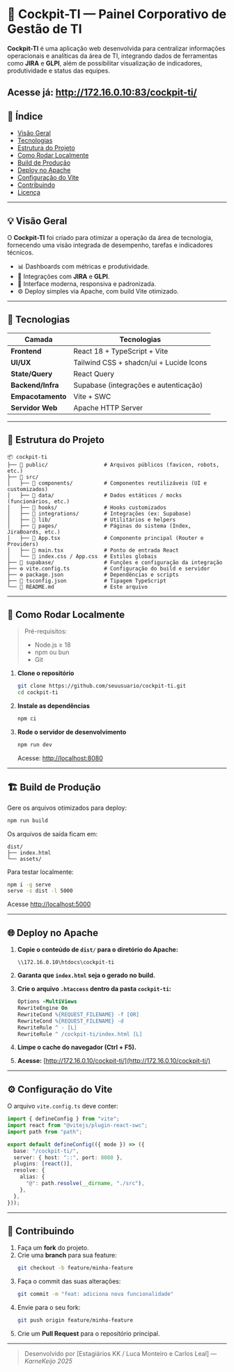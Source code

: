 # 🚀 Cockpit-TI — Painel Corporativo de Gestão de TI

**Cockpit-TI** é uma aplicação web desenvolvida para centralizar informações operacionais e analíticas da área de TI, integrando dados de ferramentas como **JIRA** e **GLPI**, além de possibilitar visualização de indicadores, produtividade e status das equipes.

Acesse já: http://172.16.0.10:83/cockpit-ti/
---

## 📌 Índice

- [Visão Geral](#-visão-geral)
- [Tecnologias](#-tecnologias)
- [Estrutura do Projeto](#-estrutura-do-projeto)
- [Como Rodar Localmente](#-como-rodar-localmente)
- [Build de Produção](#-build-de-produção)
- [Deploy no Apache](#-deploy-no-apache)
- [Configuração do Vite](#-configuração-do-vite)
- [Contribuindo](#-contribuindo)
- [Licença](#-licença)

---

## 💡 Visão Geral

O **Cockpit-TI** foi criado para otimizar a operação da área de tecnologia, fornecendo uma visão integrada de desempenho, tarefas e indicadores técnicos.

- 📊 Dashboards com métricas e produtividade.
- 🧩 Integrações com **JIRA** e **GLPI**.
- 💬 Interface moderna, responsiva e padronizada.
- ⚙️ Deploy simples via Apache, com build Vite otimizado.

---

## 🧠 Tecnologias

| Camada | Tecnologias |
|---------|--------------|
| **Frontend** | React 18 + TypeScript + Vite |
| **UI/UX** | Tailwind CSS + shadcn/ui + Lucide Icons |
| **State/Query** | React Query |
| **Backend/Infra** | Supabase (integrações e autenticação) |
| **Empacotamento** | Vite + SWC |
| **Servidor Web** | Apache HTTP Server |

---

## 📂 Estrutura do Projeto

```
📦 cockpit-ti
├── 📁 public/                  # Arquivos públicos (favicon, robots, etc.)
├── 📁 src/
│   ├── 📁 components/          # Componentes reutilizáveis (UI e customizados)
│   ├── 📁 data/                # Dados estáticos / mocks (funcionários, etc.)
│   ├── 📁 hooks/               # Hooks customizados
│   ├── 📁 integrations/        # Integrações (ex: Supabase)
│   ├── 📁 lib/                 # Utilitários e helpers
│   ├── 📁 pages/               # Páginas do sistema (Index, JiraBoards, etc.)
│   ├── 📄 App.tsx              # Componente principal (Router e Providers)
│   ├── 📄 main.tsx             # Ponto de entrada React
│   └── 🎨 index.css / App.css  # Estilos globais
├── 📁 supabase/                # Funções e configuração da integração
├── ⚙️ vite.config.ts           # Configuração do build e servidor
├── ⚙️ package.json             # Dependências e scripts
├── 🧩 tsconfig.json            # Tipagem TypeScript
└── 📝 README.md                # Este arquivo
```

---

## 🧰 Como Rodar Localmente

> Pré-requisitos:
> - Node.js ≥ 18
> - npm ou bun
> - Git

1. **Clone o repositório**
   ```bash
   git clone https://github.com/seuusuario/cockpit-ti.git
   cd cockpit-ti
   ```

2. **Instale as dependências**
   ```bash
   npm ci
   ```

3. **Rode o servidor de desenvolvimento**
   ```bash
   npm run dev
   ```
   Acesse: [http://localhost:8080](http://localhost:8080)

---

## 🏗️ Build de Produção

Gere os arquivos otimizados para deploy:

```bash
npm run build
```

Os arquivos de saída ficam em:
```
dist/
├── index.html
└── assets/
```

Para testar localmente:
```bash
npm i -g serve
serve -s dist -l 5000
```
Acesse [http://localhost:5000](http://localhost:5000)

---

## 🌐 Deploy no Apache

1. **Copie o conteúdo de `dist/` para o diretório do Apache:**
   ```
   \\172.16.0.10\htdocs\cockpit-ti
   ```

2. **Garanta que `index.html` seja o gerado no build.**

3. **Crie o arquivo `.htaccess` dentro da pasta `cockpit-ti`:**
   ```apache
   Options -MultiViews
   RewriteEngine On
   RewriteCond %{REQUEST_FILENAME} -f [OR]
   RewriteCond %{REQUEST_FILENAME} -d
   RewriteRule ^ - [L]
   RewriteRule ^ /cockpit-ti/index.html [L]
   ```

4. **Limpe o cache do navegador (Ctrl + F5).**
5. **Acesse:** [http://172.16.0.10/cockpit-ti/](http://172.16.0.10/cockpit-ti/)

---

## ⚙️ Configuração do Vite

O arquivo `vite.config.ts` deve conter:

```ts
import { defineConfig } from "vite";
import react from "@vitejs/plugin-react-swc";
import path from "path";

export default defineConfig(({ mode }) => ({
  base: "/cockpit-ti/",
  server: { host: "::", port: 8080 },
  plugins: [react()],
  resolve: {
    alias: {
      "@": path.resolve(__dirname, "./src"),
    },
  },
}));
```

---

## 🤝 Contribuindo

1. Faça um **fork** do projeto.
2. Crie uma **branch** para sua feature:
   ```bash
   git checkout -b feature/minha-feature
   ```
3. Faça o commit das suas alterações:
   ```bash
   git commit -m "feat: adiciona nova funcionalidade"
   ```
4. Envie para o seu fork:
   ```bash
   git push origin feature/minha-feature
   ```
5. Crie um **Pull Request** para o repositório principal.

---


> Desenvolvido por [Estagiários KK / Luca Monteiro e Carlos Leal] — *KarneKeijo 2025*
